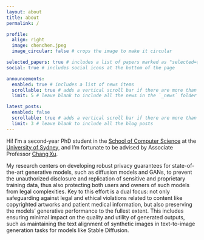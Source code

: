 ```yaml
---
layout: about
title: about
permalink: /

profile:
  align: right
  image: chenchen.jpeg
  image_circular: false # crops the image to make it circular

selected_papers: true # includes a list of papers marked as "selected={true}"
social: true # includes social icons at the bottom of the page

announcements:
  enabled: true # includes a list of news items
  scrollable: true # adds a vertical scroll bar if there are more than 3 news items
  limit: 5 # leave blank to include all the news in the `_news` folder

latest_posts:
  enabled: false
  scrollable: true # adds a vertical scroll bar if there are more than 3 new posts items
  limit: 3 # leave blank to include all the blog posts
---
```


Hi! I’m a second‑year PhD student in the [School of Computer Science](https://www.sydney.edu.au/engineering/schools/school-of-computer-science.html) at the [University of Sydney](https://www.sydney.edu.au/), and I’m fortunate to be advised by Associate Professor [Chang Xu](http://changxu.xyz/).

My research centers on developing robust privacy guarantees for state-of-the-art generative models, such as diffusion models and GANs, to prevent the unauthorized disclosure and replication of sensitive and proprietary training data, thus also protecting both users and owners of such models from legal complexities. Key to this effort is a dual focus: not only safeguarding against legal and ethical violations related to content like copyrighted artworks and patient medical information, but also preserving the models’ generative performance to the fullest extent. This includes ensuring minimal impact on the quality and utility of generated outputs, such as maintaining the text alignment of synthetic images in text-to-image generation tasks for models like Stable Diffusion.
